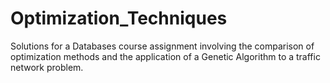 # Optimization_Techniques
Solutions for a Databases course assignment involving the comparison of optimization methods and the application of a Genetic Algorithm to a traffic network problem.
